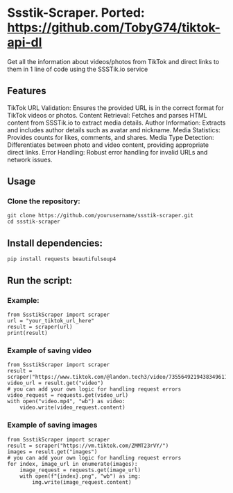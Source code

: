 # Ssstik-Scraper. Ported: https://github.com/TobyG74/tiktok-api-dl
Get all the information about videos/photos from TikTok and direct links to them in 1 line of code using the SSSTik.io service

## Features
TikTok URL Validation: Ensures the provided URL is in the correct format for TikTok videos or photos.
Content Retrieval: Fetches and parses HTML content from SSSTik.io to extract media details.
Author Information: Extracts and includes author details such as avatar and nickname.
Media Statistics: Provides counts for likes, comments, and shares.
Media Type Detection: Differentiates between photo and video content, providing appropriate direct links.
Error Handling: Robust error handling for invalid URLs and network issues.

## Usage
### Clone the repository:
```
git clone https://github.com/yourusername/ssstik-scraper.git
cd ssstik-scraper
```

## Install dependencies:
```
pip install requests beautifulsoup4
```

## Run the script:

### Example:
```
from SsstikScraper import scraper
url = "your_tiktok_url_here"
result = scraper(url)
print(result)
```
### Example of saving video
```
from SsstikScraper import scraper
result = scraper("https://www.tiktok.com/@landon.tech3/video/7355649219438349611")
video_url = result.get("video")
# you can add your own logic for handling request errors
video_request = requests.get(video_url)
with open("video.mp4", "wb") as video:
    video.write(video_request.content)
```
### Example of saving images
```
from SsstikScraper import scraper
result = scraper("https://vm.tiktok.com/ZMMT23rVY/")
images = result.get("images")
# you can add your own logic for handling request errors
for index, image_url in enumerate(images):
    image_request = requests.get(image_url)
    with open(f"{index}.png", "wb") as img:
        img.write(image_request.content)
```
